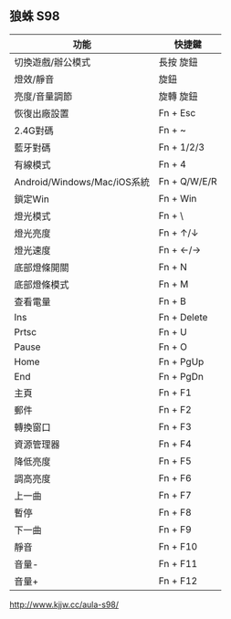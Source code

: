 ## 狼蛛 S98

| 功能                        | 快捷鍵       |
|-----------------------------|--------------|
| 切換遊戲/辦公模式           | 長按 旋鈕    |
| 燈效/靜音                   | 旋鈕         |
| 亮度/音量調節               | 旋轉 旋鈕    |
| 恢復出廠設置                | Fn + Esc     |
| 2.4G對碼                    | Fn + ~       |
| 藍牙對碼                    | Fn + 1/2/3   |
| 有線模式                    | Fn + 4       |
| Android/Windows/Mac/iOS系統 | Fn + Q/W/E/R |
| 鎖定Win                     | Fn + Win     |
| 燈光模式                    | Fn + \       |
| 燈光亮度                    | Fn + ↑/↓     |
| 燈光速度                    | Fn + ←/→     |
| 底部燈條開關                | Fn + N       |
| 底部燈條模式                | Fn + M       |
| 查看電量                    | Fn + B       |
| Ins                         | Fn + Delete  |
| Prtsc                       | Fn + U       |
| Pause                       | Fn + O       |
| Home                        | Fn + PgUp    |
| End                         | Fn + PgDn    |
| 主頁                        | Fn + F1      |
| 郵件                        | Fn + F2      |
| 轉換窗口                    | Fn + F3      |
| 資源管理器                  | Fn + F4      |
| 降低亮度                    | Fn + F5      |
| 調高亮度                    | Fn + F6      |
| 上一曲                      | Fn + F7      |
| 暫停                        | Fn + F8      |
| 下一曲                      | Fn + F9      |
| 靜音                        | Fn + F10     |
| 音量-                       | Fn + F11     |
| 音量+                       | Fn + F12     |

http://www.kjjw.cc/aula-s98/
